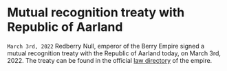 # Mutual recognition treaty with Republic of Aarland
`March 3rd, 2022`
Redberry Null, emperor of the Berry Empire signed a mutual recognition treaty with the Republic of Aarland today, on March 3rd, 2022.
The treaty can be found in the official <a href="https://berryempire.cupertinoalliance.ca/law/">law directory</a> of the empire.
